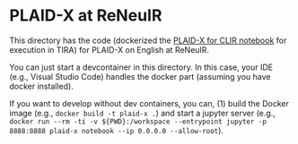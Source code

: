 # PLAID-X at ReNeuIR

This directory has the code (dockerized the [PLAID-X for CLIR notebook]() for execution in TIRA) for PLAID-X on English at ReNeuIR.

You can just start a devcontainer in this directory. In this case, your IDE (e.g., Visual Studio Code) handles the docker part (assuming you have docker installed).

If you want to develop without dev containers, you can, (1) build the Docker image (e.g., `docker build -t plaid-x .`) and start a jupyter server (e.g., `docker run --rm -ti -v ${PWD}:/workspace --entrypoint jupyter -p 8888:8888 plaid-x notebook --ip 0.0.0.0 --allow-root`).

